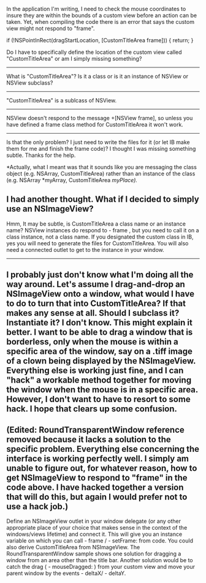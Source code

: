 In the application I'm writing, I need to check the mouse coordinates to insure they are within the bounds of a custom view before an action can be taken.  Yet, when compiling the code there is an error that says the custom view might not respond to "frame".

    
if (!NSPointInRect(dragStartLocation, [CustomTitleArea frame])) {
            return;
        }


Do I have to specifically define the location of the custom view called "CustomTitleArea" or am I simply missing something?

----

What is "CustomTitleArea"? Is it a class or is it an instance of NSView or NSView subclass?

----

"CustomTitleArea" is a sublcass of NSView.

----

NSView doesn't respond to the message     +[NSView frame], so unless you have defined a     frame class method for CustomTitleArea it won't work.

---- 
Is that the only problem?  I just need to write the files for it (or let IB make them for me and finish the frame code)?  I thought I was missing something subtle.  Thanks for the help. 

*Actually, what I meant was that it sounds like you are messaging the class object (e.g. NSArray, CustomTitleArea) rather than an instance of the class (e.g. NSArray *myArray, CustomTitleArea *myPlace).*

I had another thought.  What if I decided to simply use an NSImageView?
----
Hmm, It may be subtle, is     CustomTitleArea a class name or an instance name? NSView instances do respond to      - frame , but you need to call it on a class instance, not a class name. If you designated the custom class in IB, yes you will need to generate the files for CustomTitleArea. You will also need a connected outlet to get to the instance in your window.

----
I probably just don't know what I'm doing all the way around.  Let's assume I drag-and-drop an NSImageView onto a window, what would I have to do to turn that into CustomTitleArea?  If that makes any sense at all.  Should I subclass it?  Instantiate it?  I don't know.  This might explain it better.  I want to be able to drag a window that is borderless, only when the mouse is within a specific area of the window, say on a .tiff image of a clown being displayed by the NSImageView.  Everything else is working just fine, and I can "hack" a workable method together for moving the window when the mouse is in a specific area.  However, I don't want to have to resort to some hack.  I hope that clears up some confusion. 
----
(Edited: RoundTransparentWindow reference removed because it lacks a solution to the specific problem.  Everything else concerning the interface is working perfectly well.  I simply am unable to figure out, for whatever reason, how to get NSImageView to respond to "frame" in the code above.  I have hacked together a version that will do this, but again I would prefer not to use a hack job.)
----
Define an NSImageView outlet in your window delegate (or any other appropriate place of your choice that makes sense in the context of the windows/views lifetime) and connect it. This will give you an instance variable on which you can call      - frame /     - setFrame:  from code. You could also derive CustomTitleArea from NSImageView. The RoundTransparentWindow sample shows one solution for dragging a window from an area other than the title bar. Another solution would be to catch the drag (     - mouseDragged: ) from your custom view and move your parent window by the events     - deltaX/    - deltaY.
